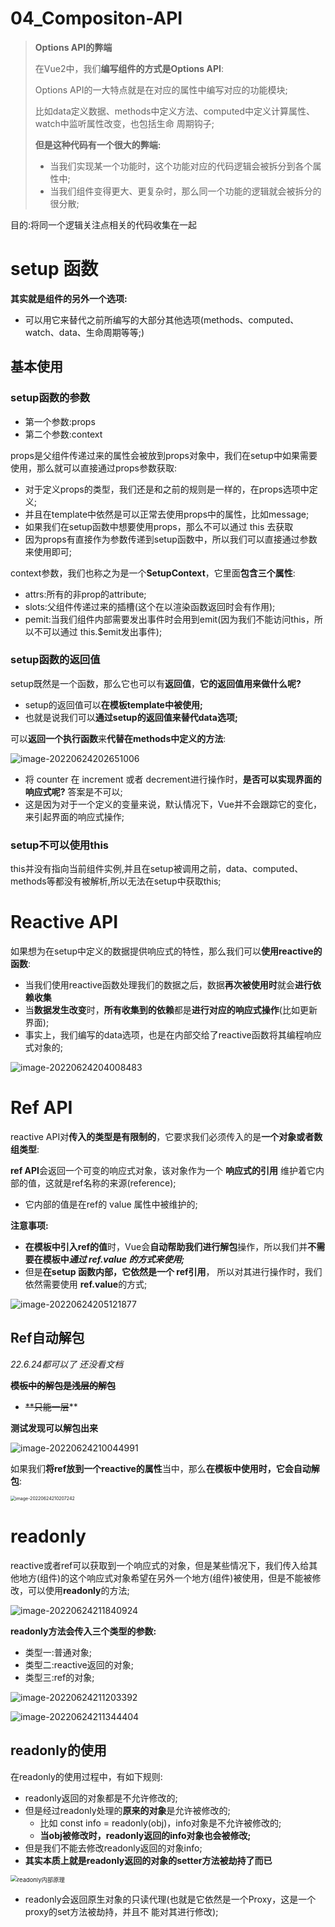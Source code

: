 # 04_Compositon-API

> **Options API的弊端**
>
> 在Vue2中，我们**编写组件的方式是Options API**:
>
> Options API的一大特点就是在对应的属性中编写对应的功能模块;
>
> 比如data定义数据、methods中定义方法、computed中定义计算属性、watch中监听属性改变，也包括生命 周期钩子;
>
> **但是这种代码有一个很大的弊端:**
>
> - 当我们实现某一个功能时，这个功能对应的代码逻辑会被拆分到各个属性中;
> - 当我们组件变得更大、更复杂时，那么同一个功能的逻辑就会被拆分的很分散; 
>
> 

目的:将同一个逻辑关注点相关的代码收集在一起

# setup 函数

**其实就是组件的另外一个选项:**

- 可以用它来替代之前所编写的大部分其他选项(methods、computed、watch、data、生命周期等等;)

## 基本使用

### setup函数的参数

- 第一个参数:props
- 第二个参数:context

props是父组件传递过来的属性会被放到props对象中，我们在setup中如果需要使用，那么就可以直接通过props参数获取:

- 对于定义props的类型，我们还是和之前的规则是一样的，在props选项中定义;
- 并且在template中依然是可以正常去使用props中的属性，比如message;
- 如果我们在setup函数中想要使用props，那么不可以通过 this 去获取
- 因为props有直接作为参数传递到setup函数中，所以我们可以直接通过参数来使用即可;

context参数，我们也称之为是一个**SetupContext**，它里面**包含三个属性**:

- attrs:所有的非prop的attribute;
- slots:父组件传递过来的插槽(这个在以渲染函数返回时会有作用); 
- pemit:当我们组件内部需要发出事件时会用到emit(因为我们不能访问this，所以不可以通过 this.$emit发出事件);



### setup函数的返回值

setup既然是一个函数，那么它也可以有**返回值**，**它的返回值用来做什么呢?** 

- setup的返回值可以**在模板template中被使用;**
- 也就是说我们可以**通过setup的返回值来替代data选项;**

可以**返回一个执行函数**来**代替在methods中定义的方法**:

![image-20220624202651006](https://wsp-typora.oss-cn-hangzhou.aliyuncs.com/images/202206242026040.png)

- 将 counter 在 increment 或者 decrement进行操作时，**是否可以实现界面的响应式呢?**   答案是不可以;
- 这是因为对于一个定义的变量来说，默认情况下，Vue并不会跟踪它的变化，来引起界面的响应式操作;

### setup不可以使用this

this并没有指向当前组件实例,并且在setup被调用之前，data、computed、methods等都没有被解析,所以无法在setup中获取this;



# Reactive API

 如果想为在setup中定义的数据提供响应式的特性，那么我们可以**使用reactive的函数**:

- 当我们使用reactive函数处理我们的数据之后，数据**再次被使用时**就会**进行依赖收集**
- 当**数据发生改变**时，**所有收集到的依赖**都是**进行对应的响应式操作**(比如更新界面);
- 事实上，我们编写的data选项，也是在内部交给了reactive函数将其编程响应式对象的;

![image-20220624204008483](https://wsp-typora.oss-cn-hangzhou.aliyuncs.com/images/202206242040510.png)

# Ref API

reactive API对**传入的类型是有限制的**，它要求我们必须传入的是**一个对象或者数组类型**:

**ref API**会返回一个可变的响应式对象，该对象作为一个 **响应式的引用** 维护着它内部的值，这就是ref名称的来源(reference);

- 它内部的值是在ref的 value 属性中被维护的;

**注意事项:** 

- **在模板中引入ref的值**时，Vue会**自动帮助我们进行解包**操作，所以我们并**不需要在模板中*通过 ref.value 的方式来使用;***
- 但是**在setup 函数内部，它依然是一个 ref引用**， 所以对其进行操作时，我们依然需要使用 **ref.value**的方式;

![image-20220624205121877](https://wsp-typora.oss-cn-hangzhou.aliyuncs.com/images/202206242051918.png)

## Ref自动解包

*22.6.24都可以了 还没看文档*

~~**模板中的解包是浅层的解包**~~

- ~~**只能一层~~**

**测试发现可以解包出来**

![image-20220624210044991](https://wsp-typora.oss-cn-hangzhou.aliyuncs.com/images/202206242100015.png)

如果我们**将ref放到一个reactive的属性**当中，那么**在模板中使用时，它会自动解包**:

<img src="https://wsp-typora.oss-cn-hangzhou.aliyuncs.com/images/202206242102274.png" alt="image-20220624210207242" style="zoom:50%;" />



# readonly

reactive或者ref可以获取到一个响应式的对象，但是某些情况下，我们传入给其他地方(组件)的这个响应式对象希望在另外一个地方(组件)被使用，但是不能被修改，可以使用**readonly**的方法;

![image-20220624211840924](https://wsp-typora.oss-cn-hangzhou.aliyuncs.com/images/202206242118967.png)



**readonly方法会传入三个类型的参数:** 

- 类型一:普通对象;
- 类型二:reactive返回的对象;
- 类型三:ref的对象;

![image-20220624211203392](https://wsp-typora.oss-cn-hangzhou.aliyuncs.com/images/202206242112419.png)

![image-20220624211344404](https://wsp-typora.oss-cn-hangzhou.aliyuncs.com/images/202206242113439.png)

## readonly的使用

在readonly的使用过程中，有如下规则:

- readonly返回的对象都是不允许修改的;
- 但是经过readonly处理的**原来的对象**是允许被修改的;
  - 比如 const info = readonly(obj)，info对象是不允许被修改的; 
  - **当obj被修改时，readonly返回的info对象也会被修改;**
- 但是我们不能去修改readonly返回的对象info;
- **其实本质上就是readonly返回的对象的setter方法被劫持了而已**

<img src="https://wsp-typora.oss-cn-hangzhou.aliyuncs.com/images/202206242107275.png" alt="readonly内部原理" style="zoom:67%;" />

- readonly会返回原生对象的只读代理(也就是它依然是一个Proxy，这是一个proxy的set方法被劫持，并且不 能对其进行修改);